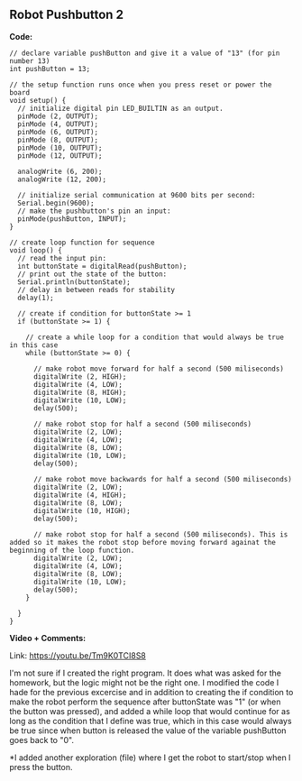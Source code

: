 ## Robot Pushbutton 2

**Code:**

```
// declare variable pushButton and give it a value of "13" (for pin number 13)
int pushButton = 13;

// the setup function runs once when you press reset or power the board
void setup() {
  // initialize digital pin LED_BUILTIN as an output.
  pinMode (2, OUTPUT);
  pinMode (4, OUTPUT);
  pinMode (6, OUTPUT);
  pinMode (8, OUTPUT);
  pinMode (10, OUTPUT);
  pinMode (12, OUTPUT);

  analogWrite (6, 200);
  analogWrite (12, 200);

  // initialize serial communication at 9600 bits per second:
  Serial.begin(9600);
  // make the pushbutton's pin an input:
  pinMode(pushButton, INPUT);
}

// create loop function for sequence
void loop() {
  // read the input pin:
  int buttonState = digitalRead(pushButton);
  // print out the state of the button:
  Serial.println(buttonState);
  // delay in between reads for stability
  delay(1);

  // create if condition for buttonState >= 1
  if (buttonState >= 1) {

    // create a while loop for a condition that would always be true in this case
    while (buttonState >= 0) {

      // make robot move forward for half a second (500 miliseconds)
      digitalWrite (2, HIGH);
      digitalWrite (4, LOW);
      digitalWrite (8, HIGH);
      digitalWrite (10, LOW);
      delay(500);

      // make robot stop for half a second (500 miliseconds)
      digitalWrite (2, LOW);
      digitalWrite (4, LOW);
      digitalWrite (8, LOW);
      digitalWrite (10, LOW);
      delay(500);

      // make robot move backwards for half a second (500 miliseconds)
      digitalWrite (2, LOW);
      digitalWrite (4, HIGH);
      digitalWrite (8, LOW);
      digitalWrite (10, HIGH);
      delay(500);

      // make robot stop for half a second (500 miliseconds). This is added so it makes the robot stop before moving forward againat the beginning of the loop function.
      digitalWrite (2, LOW);
      digitalWrite (4, LOW);
      digitalWrite (8, LOW);
      digitalWrite (10, LOW);
      delay(500);
    }

  }
}
```
**Video + Comments:**

Link: https://youtu.be/Tm9K0TCI8S8

I'm not sure if I created the right program. It does what was asked for the homework, but the logic might not be the right one. I modified the code I hade for the previous excercise and in addition to creating the if condition to make the robot perform the sequence after buttonState was "1" (or when the button was pressed), and added a while loop that would continue for as long as the condition that I define was true, which in this case would always be true since when button is released the value of the variable pushButton goes back to "0". 

*I added another exploration (file) where I get the robot to start/stop when I press the button.
